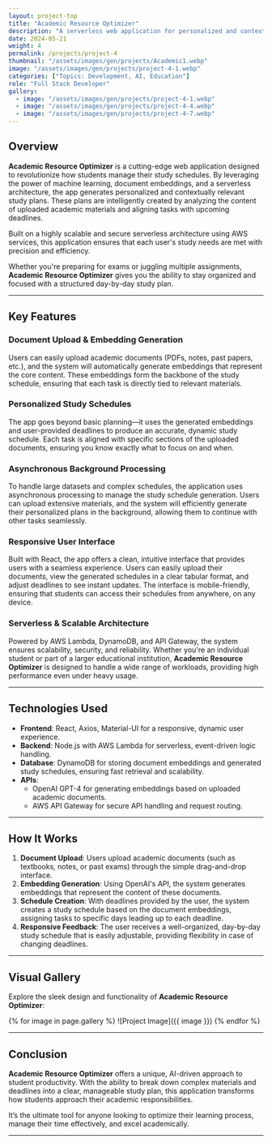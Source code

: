 ```yaml
---
layout: project-top
title: "Academic Resource Optimizer"
description: "A serverless web application for personalized and contextually relevant study schedules"
date: 2024-05-21
weight: 4
permalink: /projects/project-4
thumbnail: "/assets/images/gen/projects/Academic1.webp"
image: "/assets/images/gen/projects/project-4-1.webp"
categories: ["Topics: Development, AI, Education"]
role: "Full Stack Developer"
gallery:
  - image: "/assets/images/gen/projects/project-4-1.webp"
  - image: "/assets/images/gen/projects/project-4-4.webp"
  - image: "/assets/images/gen/projects/project-4-7.webp"
---
```

## Overview
**Academic Resource Optimizer** is a cutting-edge web application designed to revolutionize how students manage their study schedules. By leveraging the power of machine learning, document embeddings, and a serverless architecture, the app generates personalized and contextually relevant study plans. These plans are intelligently created by analyzing the content of uploaded academic materials and aligning tasks with upcoming deadlines.

Built on a highly scalable and secure serverless architecture using AWS services, this application ensures that each user's study needs are met with precision and efficiency. 

Whether you're preparing for exams or juggling multiple assignments, **Academic Resource Optimizer** gives you the ability to stay organized and focused with a structured day-by-day study plan.

---

## Key Features
### **Document Upload & Embedding Generation**
Users can easily upload academic documents (PDFs, notes, past papers, etc.), and the system will automatically generate embeddings that represent the core content. These embeddings form the backbone of the study schedule, ensuring that each task is directly tied to relevant materials.

### **Personalized Study Schedules**
The app goes beyond basic planning—it uses the generated embeddings and user-provided deadlines to produce an accurate, dynamic study schedule. Each task is aligned with specific sections of the uploaded documents, ensuring you know exactly what to focus on and when.

### **Asynchronous Background Processing**
To handle large datasets and complex schedules, the application uses asynchronous processing to manage the study schedule generation. Users can upload extensive materials, and the system will efficiently generate their personalized plans in the background, allowing them to continue with other tasks seamlessly.

### **Responsive User Interface**
Built with React, the app offers a clean, intuitive interface that provides users with a seamless experience. Users can easily upload their documents, view the generated schedules in a clear tabular format, and adjust deadlines to see instant updates. The interface is mobile-friendly, ensuring that students can access their schedules from anywhere, on any device.

### **Serverless & Scalable Architecture**
Powered by AWS Lambda, DynamoDB, and API Gateway, the system ensures scalability, security, and reliability. Whether you're an individual student or part of a larger educational institution, **Academic Resource Optimizer** is designed to handle a wide range of workloads, providing high performance even under heavy usage.

---

## Technologies Used
- **Frontend**: React, Axios, Material-UI for a responsive, dynamic user experience.
- **Backend**: Node.js with AWS Lambda for serverless, event-driven logic handling.
- **Database**: DynamoDB for storing document embeddings and generated study schedules, ensuring fast retrieval and scalability.
- **APIs**:
  - OpenAI GPT-4 for generating embeddings based on uploaded academic documents.
  - AWS API Gateway for secure API handling and request routing.
  
---

## How It Works
1. **Document Upload**: Users upload academic documents (such as textbooks, notes, or past exams) through the simple drag-and-drop interface.
2. **Embedding Generation**: Using OpenAI's API, the system generates embeddings that represent the content of these documents.
3. **Schedule Creation**: With deadlines provided by the user, the system creates a study schedule based on the document embeddings, assigning tasks to specific days leading up to each deadline.
4. **Responsive Feedback**: The user receives a well-organized, day-by-day study schedule that is easily adjustable, providing flexibility in case of changing deadlines.

---

## Visual Gallery
Explore the sleek design and functionality of **Academic Resource Optimizer**:

{% for image in page.gallery %}
![Project Image]({{ image }})
{% endfor %}

---

## Conclusion
**Academic Resource Optimizer** offers a unique, AI-driven approach to student productivity. With the ability to break down complex materials and deadlines into a clear, manageable study plan, this application transforms how students approach their academic responsibilities. 

It’s the ultimate tool for anyone looking to optimize their learning process, manage their time effectively, and excel academically.

---
